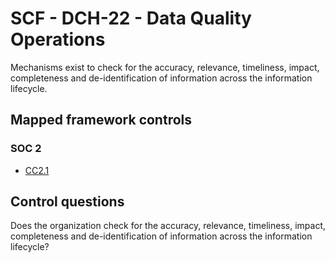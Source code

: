 # SCF - DCH-22 - Data Quality Operations
Mechanisms exist to check for the accuracy, relevance, timeliness, impact, completeness and de-identification of information across the information lifecycle.
## Mapped framework controls
### SOC 2
- [CC2.1](../soc2/cc21.md)
  
## Control questions
Does the organization check for the accuracy, relevance, timeliness, impact, completeness and de-identification of information across the information lifecycle?
  